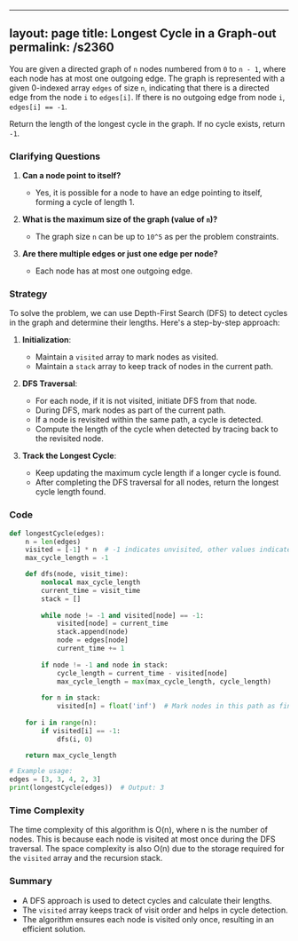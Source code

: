 
---
layout: page
title:  Longest Cycle in a Graph-out
permalink: /s2360
---

You are given a directed graph of `n` nodes numbered from `0` to `n - 1`, where each node has at most one outgoing edge. The graph is represented with a given 0-indexed array `edges` of size `n`, indicating that there is a directed edge from the node `i` to `edges[i]`. If there is no outgoing edge from node `i`, `edges[i] == -1`.

Return the length of the longest cycle in the graph. If no cycle exists, return `-1`.

### Clarifying Questions

1. **Can a node point to itself?**
   - Yes, it is possible for a node to have an edge pointing to itself, forming a cycle of length 1.
   
2. **What is the maximum size of the graph (value of `n`)?**
   - The graph size `n` can be up to `10^5` as per the problem constraints.

3. **Are there multiple edges or just one edge per node?**
   - Each node has at most one outgoing edge.

### Strategy

To solve the problem, we can use Depth-First Search (DFS) to detect cycles in the graph and determine their lengths. Here's a step-by-step approach:

1. **Initialization**: 
   - Maintain a `visited` array to mark nodes as visited.
   - Maintain a `stack` array to keep track of nodes in the current path.

2. **DFS Traversal**:
   - For each node, if it is not visited, initiate DFS from that node.
   - During DFS, mark nodes as part of the current path.
   - If a node is revisited within the same path, a cycle is detected.
   - Compute the length of the cycle when detected by tracing back to the revisited node.

3. **Track the Longest Cycle**:
   - Keep updating the maximum cycle length if a longer cycle is found.
   - After completing the DFS traversal for all nodes, return the longest cycle length found.

### Code

```python
def longestCycle(edges):
    n = len(edges)
    visited = [-1] * n  # -1 indicates unvisited, other values indicate the visit order/time
    max_cycle_length = -1

    def dfs(node, visit_time):
        nonlocal max_cycle_length
        current_time = visit_time
        stack = []
        
        while node != -1 and visited[node] == -1:
            visited[node] = current_time
            stack.append(node)
            node = edges[node]
            current_time += 1
        
        if node != -1 and node in stack:
            cycle_length = current_time - visited[node]
            max_cycle_length = max(max_cycle_length, cycle_length)
        
        for n in stack:
            visited[n] = float('inf')  # Mark nodes in this path as finished
        
    for i in range(n):
        if visited[i] == -1:
            dfs(i, 0)

    return max_cycle_length

# Example usage:
edges = [3, 3, 4, 2, 3]
print(longestCycle(edges))  # Output: 3
```

### Time Complexity

The time complexity of this algorithm is O(n), where n is the number of nodes. This is because each node is visited at most once during the DFS traversal. The space complexity is also O(n) due to the storage required for the `visited` array and the recursion stack.

### Summary

- A DFS approach is used to detect cycles and calculate their lengths.
- The `visited` array keeps track of visit order and helps in cycle detection.
- The algorithm ensures each node is visited only once, resulting in an efficient solution.